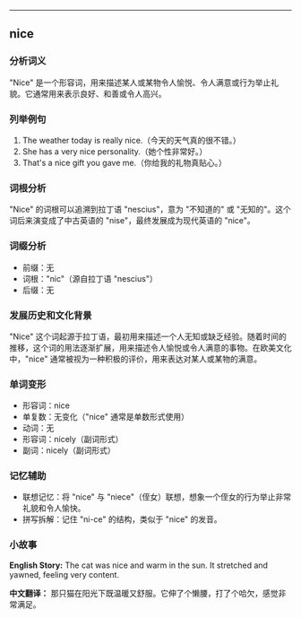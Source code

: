 
---------------
## nice
### 分析词义
"Nice" 是一个形容词，用来描述某人或某物令人愉悦、令人满意或行为举止礼貌。它通常用来表示良好、和善或令人高兴。

### 列举例句
1. The weather today is really nice.（今天的天气真的很不错。）
2. She has a very nice personality.（她个性非常好。）
3. That's a nice gift you gave me.（你给我的礼物真贴心。）

### 词根分析
"Nice" 的词根可以追溯到拉丁语 "nescius"，意为 "不知道的" 或 "无知的"。这个词后来演变成了中古英语的 "nise"，最终发展成为现代英语的 "nice"。

### 词缀分析
- 前缀：无
- 词根："nic"（源自拉丁语 "nescius"）
- 后缀：无

### 发展历史和文化背景
"Nice" 这个词起源于拉丁语，最初用来描述一个人无知或缺乏经验。随着时间的推移，这个词的用法逐渐扩展，用来描述令人愉悦或令人满意的事物。在欧美文化中，"nice" 通常被视为一种积极的评价，用来表达对某人或某物的满意。

### 单词变形
- 形容词：nice
- 单复数：无变化（"nice" 通常是单数形式使用）
- 动词：无
- 形容词：nicely（副词形式）
- 副词：nicely（副词形式）

### 记忆辅助
- 联想记忆：将 "nice" 与 "niece"（侄女）联想，想象一个侄女的行为举止非常礼貌和令人愉快。
- 拼写拆解：记住 "ni-ce" 的结构，类似于 "nice" 的发音。

### 小故事
**English Story:**
The cat was nice and warm in the sun. It stretched and yawned, feeling very content.

**中文翻译：**
那只猫在阳光下既温暖又舒服。它伸了个懒腰，打了个哈欠，感觉非常满足。

